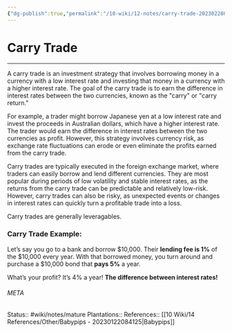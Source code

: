 ```yaml
---
{"dg-publish":true,"permalink":"/10-wiki/12-notes/carry-trade-20230228084917/"}
---
```


# Carry Trade
---
A carry trade is an investment strategy that involves borrowing money in a currency with a low interest rate and investing that money in a currency with a higher interest rate. The goal of the carry trade is to earn the difference in interest rates between the two currencies, known as the "carry" or "carry return."

For example, a trader might borrow Japanese yen at a low interest rate and invest the proceeds in Australian dollars, which have a higher interest rate. The trader would earn the difference in interest rates between the two currencies as profit. However, this strategy involves currency risk, as exchange rate fluctuations can erode or even eliminate the profits earned from the carry trade.

Carry trades are typically executed in the foreign exchange market, where traders can easily borrow and lend different currencies. They are most popular during periods of low volatility and stable interest rates, as the returns from the carry trade can be predictable and relatively low-risk. However, carry trades can also be risky, as unexpected events or changes in interest rates can quickly turn a profitable trade into a loss.

Carry trades are generally leveragables.

### Carry Trade Example:
Let’s say you go to a bank and borrow $10,000.
Their **lending fee is 1%** of the $10,000 every year.
With that borrowed money, you turn around and purchase a $10,000 bond that **pays 5%** a year.

What’s your profit?
It’s 4% a year! **The difference between interest rates!**


###### META
Status:: #wiki/notes/mature 
Plantations::
References:: [[10 Wiki/14 References/Other/Babypips - 20230122084125\|Babypips]]
